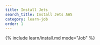 ```yaml
---
title: Install Jets
search_title: Install Jets AWS
category: learn-job
order: 1
---
```


{% include learn/install.md mode="Job" %}
